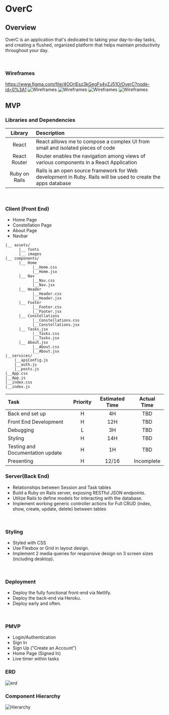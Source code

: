 # OverC
## Overview
OverC is an application that's dedicated to taking your day-to-day tasks, and creating a flushed, organized platform that helps maintain productivity throughout your day.

<br>

### Wireframes

https://www.figma.com/file/4OOrlEsz3kGegFs4vZJ51O/OverC?node-id=0%3A1
![Wireframes](https://i.imgur.com/z4KiTF3.png)
![Wireframes](https://i.imgur.com/T9jv6gg.png)
![Wireframes](https://i.imgur.com/nztbYI3.png)
![Wireframes](https://i.imgur.com/dyEigEZ.png)

## MVP
<!-- 
### Planning
- Restful JSON API on Ruby.
- Projects and Tasks tables.
- Full Crud functionality for Projects and Tasks.
 -->
 
 ### Libraries and Dependencies

|     Library      | Description                                |
| :--------------: | :----------------------------------------- |
|      React       | React alllows me to compose a complex UI from small and isolated pieces of code |
|   React Router   | Router enables the navigation among views of various components in a React Application |
|   Ruby on Rails  | Rails is an open source framework for Web development in Ruby. Rails will be used to create the apps database |
<br>

### Client (Front End)
- Home Page
- Constellation Page
- About Page
- Navbar

``` src
|__ assets/
      |__ fonts
      |__ images
|__ components/
      |__ Home
            |__Home.css
            |__Home.jsx
      |__ Nav
            |__Nav.css
            |__Nav.jsx
      |__ Header
            |__Header.css
            |__Header.jsx
      |__ Footer
            |__Footer.css
            |__Footer.jsx
      |__ Constellations
            |__Constellations.css
            |__Constellations.jsx
      |__ Tasks.jsx
            |__Tasks.css
            |__Tasks.jsx
      |__ About.jsx
            |__About.css
            |__About.jsx
|__services/
    |__apiConfig.js
    |__auth.js
    |__posts.js
|__App.css
|__App.js
|__index.css
|__index.js
```

| Task | Priority | Estimated Time | Actual Time |
| :--- | :---: | :---: | :---: |
| Back end set up | H | 4H | TBD |
| Front End Development | H | 12H | TBD | 
| Debugging | L | 3H | TBD |
| Styling | H | 14H | TBD |
| Testing and Documentation update	| H | 1H | TBD |
| Presenting | H | 12/16 | Incomplete |

### Server(Back End)
- Relationships between Session and Task tables
- Build a Ruby on Rails server, exposing RESTful JSON endpoints.
- Utilize Rails to define models for interacting with the database.
- Implement working generic controller actions for Full CRUD (index, show, create, update, delete) between tables
<br>

### Styling
- Styled with CSS
- Use Flexbox or Grid in layout design.
- Implement 2 media queries for responsive design on 3 screen sizes (including desktop).
<br>

### Deployment 
- Deploy the fully functional front-end via Netlify.
- Deploy the back-end via Heroku.
- Deploy early and often.
<br>

### PMVP
- Login/Authentication
- Sign In
- Sign Up ("Create an Account")
- Home Page (Signed In)
- Live timer within tasks

### ERD
![erd](https://i.imgur.com/03vyqND.png)

### Component Hierarchy
![Hierarchy](https://i.imgur.com/auP8bPn.png)
